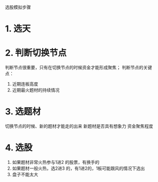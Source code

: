 选股模拟步骤
# 1. 选天
# 2. 判断切换节点
判断节点很重要，只有在切换节点的时候资金才能形成聚焦；
判断节点的关键点：
1. 近期连板高度
2. 近期最火题材的持续情况
# 3. 选题材
切换节点的时候、新的题材才能走的出来
新题材是否具有想象力
资金聚焦程度
# 4. 选股
1. 如果题材非常火热参与1进2 的股票，有换手的
2. 如果题材一般火热，选2进3 的，有1进2的，1板可能跟风的情况下选出
3. 盘子不能太大
